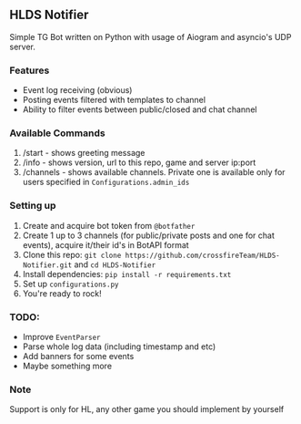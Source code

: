 ## HLDS Notifier
Simple TG Bot written on Python with usage of Aiogram and asyncio's UDP server.

### Features
* Event log receiving (obvious)
* Posting events filtered with templates to channel
* Ability to filter events between public/closed and chat channel

### Available Commands
1. /start - shows greeting message
2. /info - shows version, url to this repo, game and server ip:port
3. /channels - shows available channels. Private one is available only for users specified in `Configurations.admin_ids`

### Setting up
1. Create and acquire bot token from `@botfather`
2. Create 1 up to 3 channels (for public/private posts and one for chat events), acquire it/their id's in BotAPI format
3. Clone this repo: `git clone https://github.com/crossfireTeam/HLDS-Notifier.git` and `cd HLDS-Notifier`
4. Install dependencies: `pip install -r requirements.txt`
5. Set up `configurations.py`
6. You're ready to rock!

### TODO:
* Improve `EventParser`
* Parse whole log data (including timestamp and etc)
* Add banners for some events
* Maybe something more

### Note
Support is only for HL, any other game you should implement by yourself